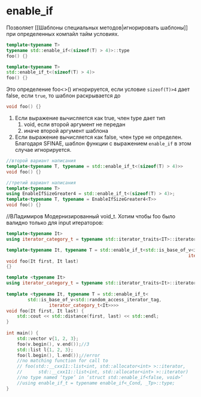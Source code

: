 # enable_if
Позволяет [[Шаблоны специальных методов|игнорировать шаблоны]] при определенных компайл тайм условиях.

```cpp
template<typename T>
typename std::enable_if<(sizeof(T) > 4)>::type
foo() {}

template<typename T>
std::enable_if_t<(sizeof(T) > 4)>
foo() {}
```

Это определение foo<>() игнорируется, если условие `sizeof(T)>4` дает false, если `true`, то шаблон раскрывается до 

```cpp
void foo() {}
```

1. Если выражение вычисляется как true, член type дает тип
	1. void, если второй аргумент не передан
	2. иначе второй аргумент шаблона
2. Если выражение вычисляется как false, член type не определен. Благодаря SFINAE, шаблон функции с выражением `enable_if` в этом случае игнорируется.

```cpp
//второй вариант написания
template<typename T, typename = std::enable_if_t<(sizeof(T) > 4)>>
void foo() {}

//третий вариант написания
template<typename T>
using EnableIfSizeGreater4 = std::enable_if_t<(sizeof(T) > 4)>;
template<typename T, typename = EnableIfSizeGreater4<T>>
void foo() {}
```

//ВЛадимиров
Модернизированный void_t.  Хотим чтобы foo было валидно только для input итераторов:

```cpp
template<typename It>
using iterator_category_t = typename std::iterator_traits<IT>::iterator_category;

template<typename It, typename T = std::enable_if_t<std::is_base_of_v<input_iterator_tag,
																	iterator_category_t<It>>>>
void foo(It first, It last)
{}
```

```cpp
template <typename It>  
using iterator_category_t = typename std::iterator_traits<It>::iterator_category;  
  
template <typename It, typename T = std::enable_if_t<  
        std::is_base_of_v<std::random_access_iterator_tag,  
                iterator_category_t<It>>>>  
void foo(It first, It last) {  
    std::cout << std::distance(first, last) << std::endl;  
}  
  
int main() {  
    std::vector v{1, 2, 3};  
    foo(v.begin(), v.end());//3  
    std::list l{1, 2, 3};  
    foo(l.begin(), l.end());//error  
    //no matching function for call to    
    // foo(std::__cxx11::list<int, std::allocator<int> >::iterator,    
    //      std::__cxx11::list<int, std::allocator<int> >::iterator)    
    //no type named ‘type’ in ‘struct std::enable_if<false, void>’    
    //using enable_if_t = typename enable_if<_Cond, _Tp>::type;
}
```
